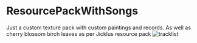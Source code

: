 # ResourcePackWithSongs
Just a custom texture pack with custom paintings and records. As well as cherry blossom birch leaves as per Jicklus resource pack
![tracklist](https://user-images.githubusercontent.com/57573584/173242324-7894b4db-e722-4668-98f6-418abfde6ea1.png)

